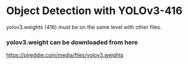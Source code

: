 # Object Detection with YOLOv3-416

yolov3.weights (416) must be on the same level with other files. 

### yolov3.weight can be downloaded from here
https://pjreddie.com/media/files/yolov3.weights
